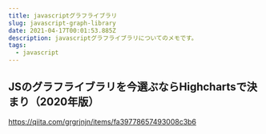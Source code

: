 ```yaml
---
title: javascriptグラフライブラリ
slug: javascript-graph-library
date: 2021-04-17T00:01:53.885Z
description: javascriptグラフライブラリについてのメモです。
tags:
  - javascript
---
```

## JSのグラフライブラリを今選ぶならHighchartsで決まり（2020年版）

<https://qiita.com/grgrjnjn/items/fa39778657493008c3b6>